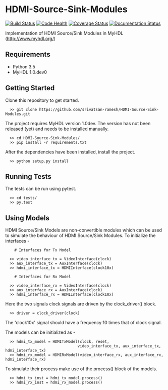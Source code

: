 HDMI-Source-Sink-Modules
========================

[![Build Status](https://travis-ci.org/srivatsan-ramesh/HDMI-Source-Sink-Modules.svg?branch=master)](https://travis-ci.org/srivatsan-ramesh/HDMI-Source-Sink-Modules) [![Code Health](https://landscape.io/github/srivatsan-ramesh/HDMI-Source-Sink-Modules/master/landscape.svg?style=flat)](https://landscape.io/github/srivatsan-ramesh/HDMI-Source-Sink-Modules/master) [![Coverage Status](https://coveralls.io/repos/github/srivatsan-ramesh/HDMI-Source-Sink-Modules/badge.svg?branch=master)](https://coveralls.io/github/srivatsan-ramesh/HDMI-Source-Sink-Modules?branch=master) [![Documentation Status](https://readthedocs.org/projects/hdmi-source-sink-modules/badge/?version=latest)](http://hdmi-source-sink-modules.readthedocs.io/en/latest/?badge=latest)


Implementation of HDMI Source/Sink Modules in MyHDL (http://www.myhdl.org/)

Requirements
------------

* Python 3.5
* MyHDL 1.0.dev0

Getting Started
---------------

Clone this repository to get started. 

```
  >> git clone https://github.com/srivatsan-ramesh/HDMI-Source-Sink-Modules.git
```

The project requires MyHDL version 1.0dev. The version has not been released (yet) and needs to be installed manually.

```
  >> cd HDMI-Source-Sink-Modules/
  >> pip install -r requirements.txt
```

After the dependencies have been installed, install the project.

```
  >> python setup.py install
```

Running Tests
-------------

The tests can be run using pytest. 

```
  >> cd tests/
  >> py.test
```

Using Models
------------

HDMI Source/Sink Models are non-convertible modules which can be used to simulate the behaviour of HDMI Source/Sink Modules.
To initialize the interfaces - 

```
    # Interfaces for Tx Model
    
  >> video_interface_tx = VideoInterface(clock)
  >> aux_interface_tx = AuxInterface(clock)
  >> hdmi_interface_tx = HDMIInterface(clock10x)
  
    # Interfaces for Rx Model
    
  >> video_interface_rx = VideoInterface(clock)
  >> aux_interface_rx = AuxInterface(clock)
  >> hdmi_interface_rx = HDMIInterface(clock10x)
```

Here the two signals clock signals are driven by the clock_driver() block.

```
  >> driver = clock_driver(clock)
```

The 'clock10x' signal should have a frequency 10 times that of clock signal.

The models can be initialized as -

```
  >> hdmi_tx_model = HDMITxModel(clock, reset,
                                video_interface_tx, aux_interface_tx, hdmi_interface_tx)
  >> hdmi_rx_model = HDMIRxModel(video_interface_rx, aux_interface_rx, hdmi_interface_rx)
```

To simulate their process make use of the process() block of the models.

```
  >> hdmi_tx_inst = hdmi_tx_model.process()
  >> hdmi_rx_inst = hdmi_rx_model.process()
```
